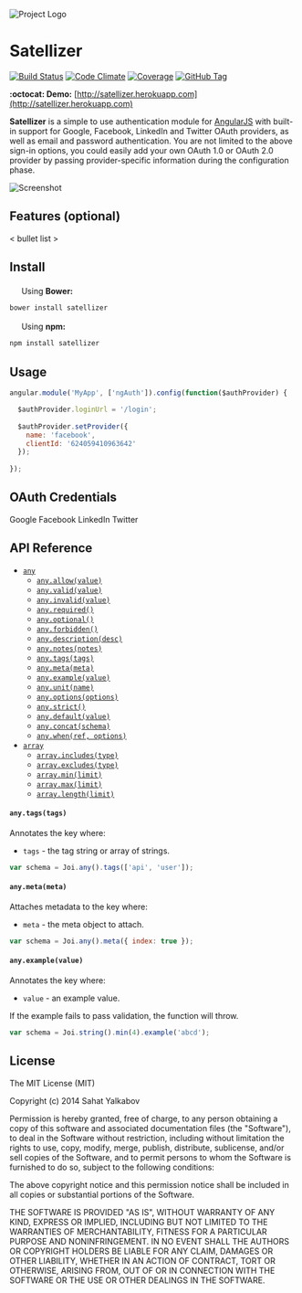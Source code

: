 ![Project Logo](https://lh6.googleusercontent.com/-YmfKZZLZKL0/U-KVPFSbiOI/AAAAAAAAEZA/maoYT8iJCnA/w1089-h513-no/sshot-1.png)

# Satellizer 
[![Build Status](https://travis-ci.org/sahat/satellizer.svg?branch=master)](https://travis-ci.org/sahat/satellizer) 
[![Code Climate](http://img.shields.io/codeclimate/github/sahat/satellizer.svg)](https://codeclimate.com/github/sahat/satellizer) 
[![Coverage](http://img.shields.io/codeclimate/coverage/github/satellizer/satellizer.svg)](https://codeclimate.com/github/sahat/satellizer)
[![GitHub Tag](http://img.shields.io/github/tag/sahat/satellizer.svg)](https://github.com/sahat/satellizer/tags)

**:octocat: Demo:** [http://satellizer.herokuapp.com](http://satellizer.herokuapp.com)

**Satellizer** is a simple to use authentication module for [AngularJS](http://angularjs.org) with built-in support for Google, Facebook, LinkedIn and Twitter OAuth providers, as well as email and password authentication. You are not limited to the above sign-in options, you could easily add your own OAuth 1.0 or OAuth 2.0 provider by passing provider-specific information during the configuration phase.

![Screenshot](https://lh4.googleusercontent.com/-0UUIecT-3N4/U-LQJkd75iI/AAAAAAAAEZY/YN3Oe-eUPGc/w1676-h1158-no/satellizer.png)

## Features (optional)

< bullet list >

## Install

<img src="http://bower.io/img/bower-logo.png" height="17"> Using **Bower:**

```bash
bower install satellizer
```

<img src="http://www.codeasearch.com/wp-content/uploads/2014/04/npm-logo.png" height="17"> Using **npm:**

```bash
npm install satellizer
```

## Usage

```js
angular.module('MyApp', ['ngAuth']).config(function($authProvider) {

  $authProvider.loginUrl = '/login';
  
  $authProvider.setProvider({
    name: 'facebook',
    clientId: '624059410963642'
  });
  
});
```


## OAuth Credentials

Google
Facebook
LinkedIn
Twitter

## API Reference

- [`any`](#any)
  - [`any.allow(value)`](#anyallowvalue)
  - [`any.valid(value)`](#anyvalidvalue)
  - [`any.invalid(value)`](#anyinvalidvalue)
  - [`any.required()`](#anyrequired)
  - [`any.optional()`](#anyoptional)
  - [`any.forbidden()`](#anyforbidden)
  - [`any.description(desc)`](#anydescriptiondesc)
  - [`any.notes(notes)`](#anynotesnotes)
  - [`any.tags(tags)`](#anytagstags)
  - [`any.meta(meta)`](#anymetameta)
  - [`any.example(value)`](#anyexamplevalue)
  - [`any.unit(name)`](#anyunitname)
  - [`any.options(options)`](#anyoptionsoptions)
  - [`any.strict()`](#anystrict)
  - [`any.default(value)`](#anydefaultvalue)
  - [`any.concat(schema)`](#anyconcatschema)
  - [`any.when(ref, options)`](#anywhenref-options)
- [`array`](#array)
  - [`array.includes(type)`](#arrayincludestype)
  - [`array.excludes(type)`](#arrayexcludestype)
  - [`array.min(limit)`](#arrayminlimit)
  - [`array.max(limit)`](#arraymaxlimit)
  - [`array.length(limit)`](#arraylengthlimit)

#### `any.tags(tags)`

Annotates the key where:
- `tags` - the tag string or array of strings.

```javascript
var schema = Joi.any().tags(['api', 'user']);
```

#### `any.meta(meta)`

Attaches metadata to the key where:
- `meta` - the meta object to attach.

```javascript
var schema = Joi.any().meta({ index: true });
```

#### `any.example(value)`

Annotates the key where:
- `value` - an example value.

If the example fails to pass validation, the function will throw.

```javascript
var schema = Joi.string().min(4).example('abcd');
```

## License

The MIT License (MIT)

Copyright (c) 2014 Sahat Yalkabov

Permission is hereby granted, free of charge, to any person obtaining a copy of this software and associated documentation files (the "Software"), to deal in the Software without restriction, including without limitation the rights to use, copy, modify, merge, publish, distribute, sublicense, and/or sell copies of the Software, and to permit persons to whom the Software is furnished to do so, subject to the following conditions:

The above copyright notice and this permission notice shall be included in all copies or substantial portions of the Software.

THE SOFTWARE IS PROVIDED "AS IS", WITHOUT WARRANTY OF ANY KIND, EXPRESS OR IMPLIED, INCLUDING BUT NOT LIMITED TO THE WARRANTIES OF MERCHANTABILITY, FITNESS FOR A PARTICULAR PURPOSE AND NONINFRINGEMENT. IN NO EVENT SHALL THE AUTHORS OR COPYRIGHT HOLDERS BE LIABLE FOR ANY CLAIM, DAMAGES OR OTHER LIABILITY, WHETHER IN AN ACTION OF CONTRACT, TORT OR OTHERWISE, ARISING FROM, OUT OF OR IN CONNECTION WITH THE SOFTWARE OR THE USE OR OTHER DEALINGS IN THE SOFTWARE.